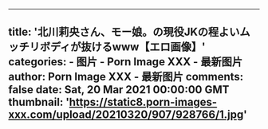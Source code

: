 
---
title: '北川莉央さん、モー娘。の現役JKの程よいムッチリボディが抜けるwww【エロ画像】'
categories: 
    - 图片
    - Porn Image XXX - 最新图片
author: Porn Image XXX - 最新图片
comments: false
date: Sat, 20 Mar 2021 00:00:00 GMT
thumbnail: 'https://static8.porn-images-xxx.com/upload/20210320/907/928766/1.jpg'
---

<div>   
<img src="https://static8.porn-images-xxx.com/upload/20210320/907/928766/1.jpg" referrerpolicy="no-referrer" alt> <img src="https://static8.porn-images-xxx.com/upload/20210320/907/928766/2.jpg" referrerpolicy="no-referrer" alt> <img src="https://static8.porn-images-xxx.com/upload/20210320/907/928766/3.jpg" referrerpolicy="no-referrer" alt> <img src="https://static8.porn-images-xxx.com/upload/20210320/907/928766/4.jpg" referrerpolicy="no-referrer" alt> <img src="https://static8.porn-images-xxx.com/upload/20210320/907/928766/5.jpg" referrerpolicy="no-referrer" alt> <img src="https://static8.porn-images-xxx.com/upload/20210320/907/928766/6.jpg" referrerpolicy="no-referrer" alt> <img src="https://static8.porn-images-xxx.com/upload/20210320/907/928766/7.jpg" referrerpolicy="no-referrer" alt> <img src="https://static8.porn-images-xxx.com/upload/20210320/907/928766/8.jpg" referrerpolicy="no-referrer" alt> <img src="https://static8.porn-images-xxx.com/upload/20210320/907/928766/9.jpg" referrerpolicy="no-referrer" alt> <img src="https://static8.porn-images-xxx.com/upload/20210320/907/928766/10.jpg" referrerpolicy="no-referrer" alt> <img src="https://static8.porn-images-xxx.com/upload/20210320/907/928766/11.jpg" referrerpolicy="no-referrer" alt> <img src="https://static8.porn-images-xxx.com/upload/20210320/907/928766/12.jpg" referrerpolicy="no-referrer" alt> <img src="https://static8.porn-images-xxx.com/upload/20210320/907/928766/13.jpg" referrerpolicy="no-referrer" alt> <img src="https://static8.porn-images-xxx.com/upload/20210320/907/928766/14.jpg" referrerpolicy="no-referrer" alt> <img src="https://static8.porn-images-xxx.com/upload/20210320/907/928766/15.jpg" referrerpolicy="no-referrer" alt> <img src="https://static8.porn-images-xxx.com/upload/20210320/907/928766/16.jpg" referrerpolicy="no-referrer" alt> <img src="https://static8.porn-images-xxx.com/upload/20210320/907/928766/17.jpg" referrerpolicy="no-referrer" alt>  
</div>
            